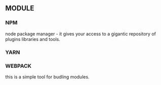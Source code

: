 ## MODULE
### NPM
node package manager - it gives your access to a gigantic repository of plugins libraries and tools.

### YARN

### WEBPACK
this is a simple tool for budling modules.